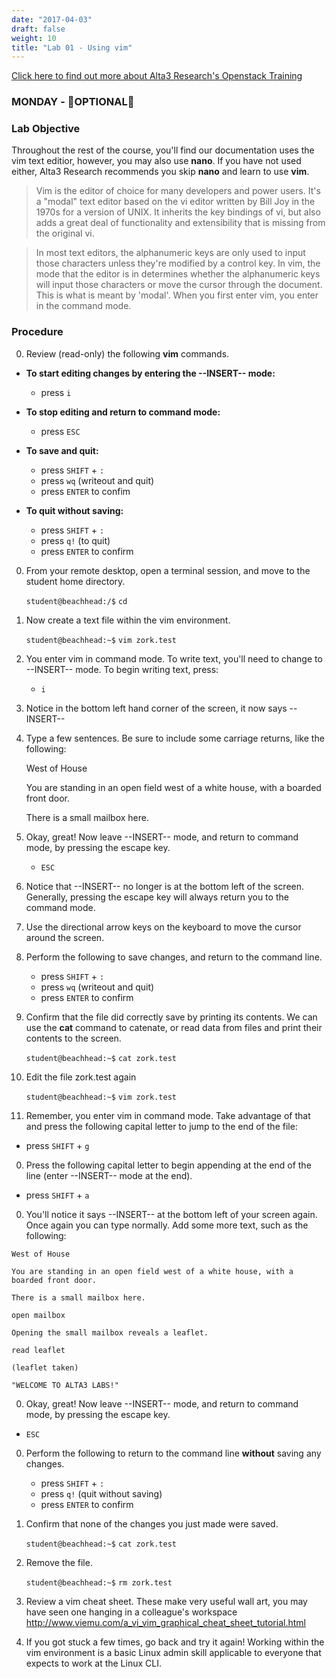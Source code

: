 ```yaml
---
date: "2017-04-03"
draft: false
weight: 10
title: "Lab 01 - Using vim"
---
```

[Click here to find out more about Alta3 Research's Openstack Training](https://alta3.com/courses/openstack)

### MONDAY - &#x1F528;OPTIONAL&#x1F528;

### Lab Objective

Throughout the rest of the course, you'll find our documentation uses the vim text editior, however, you may also use **nano**. If you have not used either, Alta3 Research recommends you skip **nano** and learn to use **vim**.

  > Vim is the editor of choice for many developers and power users. It's a "modal" text editor based on the vi editor written by Bill Joy in the 1970s for a version of UNIX. It inherits the key bindings of vi, but also adds a great deal of functionality and extensibility that is missing from the original vi. 

  > In most text editors, the alphanumeric keys are only used to input those characters unless they're modified by a control key. In vim, the mode that the editor is in determines whether the alphanumeric keys will input those characters or move the cursor through the document. This is what is meant by 'modal'. When you first enter vim, you enter in the command mode.

### Procedure

0. Review (read-only) the following **vim** commands.

  - **To start editing changes by entering the \-\-INSERT\-\- mode:**
    - press `i`
  
  - **To stop editing and return to command mode:**
    - press `ESC`

  - **To save and quit:** 
    - press `SHIFT` + `:`
    - press `wq` (writeout and quit)
    - press `ENTER` to confim

  - **To quit without saving:**
    - press `SHIFT` + `:`
    - press `q!` (to quit)
    - press `ENTER` to confirm

0. From your remote desktop, open a terminal session, and move to the student home directory.

    `student@beachhead:/$` `cd`

0. Now create a text file within the vim environment.

    `student@beachhead:~$` `vim zork.test`

0. You enter vim in command mode. To write text, you'll need to change to \-\-INSERT\-\- mode. To begin writing text, press:

    - `i`

0. Notice in the bottom left hand corner of the screen, it now says \-\-INSERT\-\-

0. Type a few sentences. Be sure to include some carriage returns, like the following:

    >
      West of House
    >
      You are standing in an open field west of a white house, with a boarded front door.
    >
      There is a small mailbox here.
    
0. Okay, great! Now leave \-\-INSERT\-\- mode, and return to command mode, by pressing the escape key.
    
    - `ESC`

0. Notice that \-\-INSERT\-\- no longer is at the bottom left of the screen. Generally, pressing the escape key will always return you to the command mode.

0. Use the directional arrow keys on the keyboard to move the cursor around the screen.

0. Perform the following to save changes, and return to the command line.
    - press `SHIFT` + `:`
    - press `wq` (writeout and quit)
    - press `ENTER` to confirm

0. Confirm that the file did correctly save by printing its contents. We can use the **cat** command to catenate, or read data from files and print their contents to the screen.

    `student@beachhead:~$` `cat zork.test`

0. Edit the file zork.test again

    `student@beachhead:~$` `vim zork.test`

0. Remember, you enter vim in command mode. Take advantage of that and press the following capital letter to jump to the end of the file:

  - press `SHIFT` + `g`

0. Press the following capital letter to begin appending at the end of the line (enter \-\-INSERT\-\- mode at the end).

  - press `SHIFT` + `a`

0. You'll notice it says \-\-INSERT\-\- at the bottom left of your screen again. Once again you can type normally. Add some more text, such as the following:

  >
    West of House
  >
    You are standing in an open field west of a white house, with a boarded front door.
  >
    There is a small mailbox here.
  >
    open mailbox
  >
    Opening the small mailbox reveals a leaflet.
  >
    read leaflet
  >
    (leaflet taken)
  >
    "WELCOME TO ALTA3 LABS!"
  
0. Okay, great! Now leave \-\-INSERT\-\- mode, and return to command mode, by pressing the escape key.

  - `ESC`

0. Perform the following to return to the command line **without** saving any changes.
    - press `SHIFT` + `:`
    - press `q!` (quit without saving)
    - press `ENTER` to confirm

0. Confirm that none of the changes you just made were saved.

    `student@beachhead:~$` `cat zork.test`

0. Remove the file.

    `student@beachhead:~$` `rm zork.test`

0. Review a vim cheat sheet. These make very useful wall art, you may have seen one hanging in a colleague's workspace http://www.viemu.com/a_vi_vim_graphical_cheat_sheet_tutorial.html

0. If you got stuck a few times, go back and try it again! Working within the vim environment is a basic Linux admin skill applicable to everyone that expects to work at the Linux CLI.
